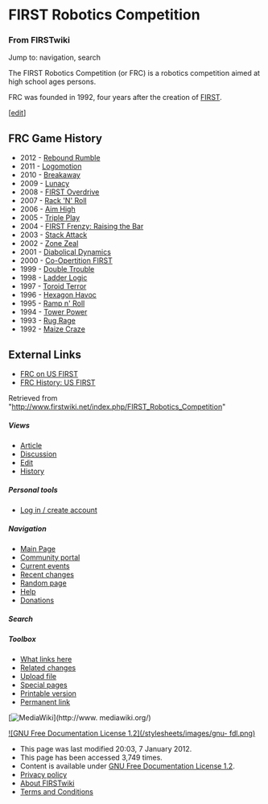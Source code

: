 

# FIRST Robotics Competition

### From FIRSTwiki

Jump to: navigation, search

The FIRST Robotics Competition (or FRC) is a robotics competition aimed at
high school ages persons.

FRC was founded in 1992, four years after the creation of
[FIRST](/index.php/FIRST "FIRST" ).

[[edit](/index.php?title=FIRST_Robotics_Competition&action=edit&section=1
"Edit section: FRC Game History" )]

## FRC Game History

  * 2012 - [Rebound Rumble](/index.php/Rebound_Rumble "Rebound Rumble" )
  * 2011 - [Logomotion](/index.php/Logomotion "Logomotion" )
  * 2010 - [Breakaway](/index.php/Breakaway "Breakaway" )
  * 2009 - [Lunacy](/index.php/Lunacy "Lunacy" )
  * 2008 - [FIRST Overdrive](/index.php/FIRST_Overdrive "FIRST Overdrive" )
  * 2007 - [Rack 'N' Roll](/index.php/Rack_%27N%27_Roll "Rack 'N' Roll" )
  * 2006 - [Aim High](/index.php/Aim_High "Aim High" )
  * 2005 - [Triple Play](/index.php/Triple_Play "Triple Play" )
  * 2004 - [FIRST Frenzy: Raising the Bar](/index.php/FIRST_Frenzy:_Raising_the_Bar "FIRST Frenzy: Raising the Bar" )
  * 2003 - [Stack Attack](/index.php/Stack_Attack "Stack Attack" )
  * 2002 - [Zone Zeal](/index.php/Zone_Zeal "Zone Zeal" )
  * 2001 - [Diabolical Dynamics](/index.php/Diabolical_Dynamics "Diabolical Dynamics" )
  * 2000 - [Co-Opertition FIRST](/index.php/Co-Opertition_FIRST "Co-Opertition FIRST" )
  * 1999 - [Double Trouble](/index.php/Double_Trouble "Double Trouble" )
  * 1998 - [Ladder Logic](/index.php/Ladder_Logic "Ladder Logic" )
  * 1997 - [Toroid Terror](/index.php/Toroid_Terror "Toroid Terror" )
  * 1996 - [Hexagon Havoc](/index.php/Hexagon_Havoc "Hexagon Havoc" )
  * 1995 - [Ramp n' Roll](/index.php/Ramp_n%27_Roll "Ramp n' Roll" )
  * 1994 - [Tower Power](/index.php/Tower_Power "Tower Power" )
  * 1993 - [Rug Rage](/index.php/Rug_Rage "Rug Rage" )
  * 1992 - [Maize Craze](/index.php/Maize_Craze "Maize Craze" )


## External Links

  * [FRC on US FIRST](http://www.usfirst.org/roboticsprograms/frc/default.aspx?id=966 "http://www.usfirst.org/roboticsprograms/frc/default.aspx?id=966" )
  * [FRC History: US FIRST](http://www.usfirst.org/who/content.aspx?id=880#frc_history "http://www.usfirst.org/who/content.aspx?id=880#frc_history" )

Retrieved from
"<http://www.firstwiki.net/index.php/FIRST_Robotics_Competition>"

##### Views

  * [Article](/index.php/FIRST_Robotics_Competition)
  * [Discussion](/index.php?title=Talk:FIRST_Robotics_Competition&action=edit)
  * [Edit](/index.php?title=FIRST_Robotics_Competition&action=edit)
  * [History](/index.php?title=FIRST_Robotics_Competition&action=history)

##### Personal tools

  * [Log in / create account](/index.php?title=Special:Userlogin&returnto=FIRST_Robotics_Competition)

[](/index.php/Main_Page "Main Page" )

##### Navigation

  * [Main Page](/index.php/Main_Page)
  * [Community portal](/index.php/FIRSTwiki:Community_portal)
  * [Current events](/index.php/Current_events)
  * [Recent changes](/index.php/Special:Recentchanges)
  * [Random page](/index.php/Special:Random)
  * [Help](/index.php/FIRSTwiki:Help)
  * [Donations](/index.php/FIRSTwiki:Site_support)

##### Search



##### Toolbox

  * [What links here](/index.php/Special:Whatlinkshere/FIRST_Robotics_Competition)
  * [Related changes](/index.php/Special:Recentchangeslinked/FIRST_Robotics_Competition)
  * [Upload file](/index.php/Special:Upload)
  * [Special pages](/index.php/Special:Specialpages)
  * [Printable version](/index.php?title=FIRST_Robotics_Competition&printable=yes)
  * [Permanent link](/index.php?title=FIRST_Robotics_Competition&oldid=87761)

[![MediaWiki](/skins/common/images/poweredby_mediawiki_88x31.png)](http://www.
mediawiki.org/)

[![GNU Free Documentation License 1.2](/stylesheets/images/gnu-
fdl.png)](http://www.gnu.org/copyleft/fdl.html)

  * This page was last modified 20:03, 7 January 2012.
  * This page has been accessed 3,749 times.
  * Content is available under [GNU Free Documentation License 1.2](http://www.gnu.org/copyleft/fdl.html "http://www.gnu.org/copyleft/fdl.html" ).
  * [Privacy policy](/index.php/FIRSTwiki:Privacy_policy "FIRSTwiki:Privacy policy" )
  * [About FIRSTwiki](/index.php/FIRSTwiki:About "FIRSTwiki:About" )
  * [Terms and Conditions](/index.php/FIRSTwiki:Terms_and_conditions "FIRSTwiki:Terms and conditions" )

